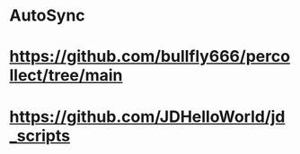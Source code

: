 # AutoSync

# https://github.com/bullfly666/percollect/tree/main
# https://github.com/JDHelloWorld/jd_scripts
